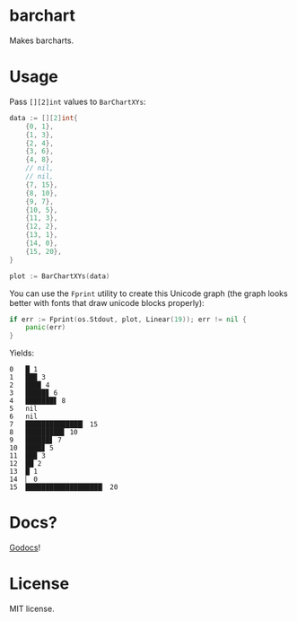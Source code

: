 # barchart

Makes barcharts.

# Usage

Pass `[][2]int` values to `BarChartXYs`:

```go
data := [][2]int{
    {0, 1},
    {1, 3},
    {2, 4},
    {3, 6},
    {4, 8},
    // nil,
    // nil,
    {7, 15},
    {8, 10},
    {9, 7},
    {10, 5},
    {11, 3},
    {12, 2},
    {13, 1},
    {14, 0},
    {15, 20},
}

plot := BarChartXYs(data)
```

You can use the `Fprint` utility to create this Unicode graph (the graph looks better with fonts that
draw unicode blocks properly):

```go
if err := Fprint(os.Stdout, plot, Linear(19)); err != nil {
    panic(err)
}
```

Yields:

```
0   █ 1
1   ██▉ 3
2   ███▉ 4
3   █████▊ 6
4   ███████▋ 8
5   nil
6   nil
7   ██████████████▎ 15
8   █████████▋ 10
9   ██████▋ 7
10  ████▊ 5
11  ██▉ 3
12  ██ 2
13  █ 1
14  ▏ 0
15  ███████████████████▏ 20
```

# Docs?

[Godocs](http://godoc.org/github.com/aybabtme/uniplot/barchart)!

# License

MIT license.
